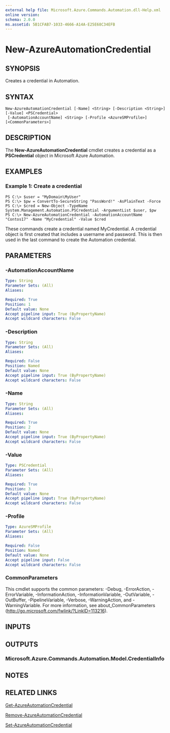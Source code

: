 ```yaml
---
external help file: Microsoft.Azure.Commands.Automation.dll-Help.xml
online version: 
schema: 2.0.0
ms.assetid: 5B1CFAB7-1033-4666-A14A-E25E68C34EFB
---
```


# New-AzureAutomationCredential

## SYNOPSIS
Creates a credential in Automation.

## SYNTAX

```
New-AzureAutomationCredential [-Name] <String> [-Description <String>] [-Value] <PSCredential>
 [-AutomationAccountName] <String> [-Profile <AzureSMProfile>] [<CommonParameters>]
```

## DESCRIPTION
The **New-AzureAutomationCredential** cmdlet creates a credential as a **PSCredential** object in Microsoft Azure Automation.

## EXAMPLES

### Example 1: Create a credential
```
PS C:\> $user = "MyDomain\MyUser"
PS C:\> $pw = ConvertTo-SecureString "PassWord!" -AsPlainText -Force
PS C:\> $cred = New-Object -TypeName System.Management.Automation.PSCredential -ArgumentList $user, $pw
PS C:\> New-AzureAutomationCredential -AutomationAccountName "Contos17" -Name "MyCredential" -Value $cred
```

These commands create a credential named MyCredential.
A credential object is first created that includes a username and password.
This is then used in the last command to create the Automation credential.

## PARAMETERS

### -AutomationAccountName

```yaml
Type: String
Parameter Sets: (All)
Aliases: 

Required: True
Position: 1
Default value: None
Accept pipeline input: True (ByPropertyName)
Accept wildcard characters: False
```

### -Description

```yaml
Type: String
Parameter Sets: (All)
Aliases: 

Required: False
Position: Named
Default value: None
Accept pipeline input: True (ByPropertyName)
Accept wildcard characters: False
```

### -Name

```yaml
Type: String
Parameter Sets: (All)
Aliases: 

Required: True
Position: 2
Default value: None
Accept pipeline input: True (ByPropertyName)
Accept wildcard characters: False
```

### -Value

```yaml
Type: PSCredential
Parameter Sets: (All)
Aliases: 

Required: True
Position: 3
Default value: None
Accept pipeline input: True (ByPropertyName)
Accept wildcard characters: False
```

### -Profile

```yaml
Type: AzureSMProfile
Parameter Sets: (All)
Aliases: 

Required: False
Position: Named
Default value: None
Accept pipeline input: False
Accept wildcard characters: False
```

### CommonParameters
This cmdlet supports the common parameters: -Debug, -ErrorAction, -ErrorVariable, -InformationAction, -InformationVariable, -OutVariable, -OutBuffer, -PipelineVariable, -Verbose, -WarningAction, and -WarningVariable. For more information, see about_CommonParameters (http://go.microsoft.com/fwlink/?LinkID=113216).

## INPUTS

## OUTPUTS

### Microsoft.Azure.Commands.Automation.Model.CredentialInfo

## NOTES

## RELATED LINKS

[Get-AzureAutomationCredential](./Get-AzureAutomationCredential.md)

[Remove-AzureAutomationCredential](./Remove-AzureAutomationCredential.md)

[Set-AzureAutomationCredential](./Set-AzureAutomationCredential.md)


